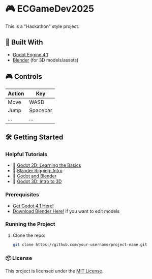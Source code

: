 # 🎮 ECGameDev2025

This is a "Hackathon" style project.

## 🚀 Built With

- [Godot Engine 4.1](https://godotengine.org/)
- [Blender](https://www.blender.org/) (for 3D models/assets)

## 🎮 Controls

| Action      | Key         |
|-------------|-------------|
| Move        | WASD        |
| Jump        | Spacebar    |
| ...         | ...         |

## 🛠️ Getting Started

### Helpful Tutorials

- 🎥 [Godot 2D: Learning the Basics](https://www.youtube.com/watch?v=LOhfqjmasi0&t=2889s)
- 🎥 [Blander Rigging: Intro](https://www.youtube.com/watch?v=1khSuB6sER0)
- 🎥 [Godot and Blender](https://www.youtube.com/watch?v=9ANa_V1mc9E)
- 🎥 [Godot 3D: Intro to 3D](https://www.youtube.com/watch?v=sVsn9NqpVhg&t=171s)

### Prerequisites

- [Get Godot 4.1 Here!](https://godotengine.org/download/)
- [Download Blender Here!](https://www.blender.org/download/) if you want to edit models

### Running the Project

1. Clone the repo:
   ```bash
   git clone https://github.com/your-username/project-name.git

### 📦 License

This project is licensed under the [MIT License](LICENSE).
